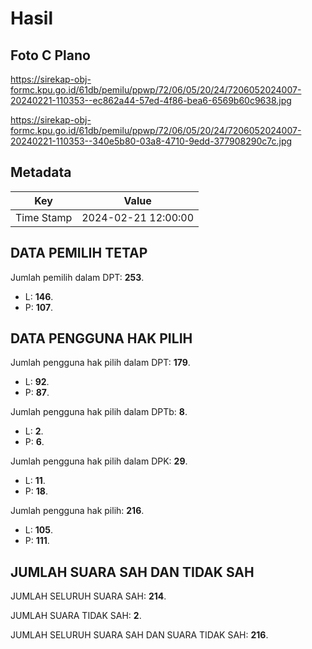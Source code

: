 # Hasil

## Foto C Plano

https://sirekap-obj-formc.kpu.go.id/61db/pemilu/ppwp/72/06/05/20/24/7206052024007-20240221-110353--ec862a44-57ed-4f86-bea6-6569b60c9638.jpg

https://sirekap-obj-formc.kpu.go.id/61db/pemilu/ppwp/72/06/05/20/24/7206052024007-20240221-110353--340e5b80-03a8-4710-9edd-377908290c7c.jpg


## Metadata

| Key        | Value               |
| ---------- | ------------------- |
| Time Stamp | 2024-02-21 12:00:00 |


## DATA PEMILIH TETAP

Jumlah pemilih dalam DPT: **253**.
 * L: **146**.
 * P: **107**.

## DATA PENGGUNA HAK PILIH

Jumlah pengguna hak pilih dalam DPT: **179**.
 * L: **92**.
 * P: **87**.

Jumlah pengguna hak pilih dalam DPTb: **8**.
 * L: **2**.
 * P: **6**.

Jumlah pengguna hak pilih dalam DPK: **29**.
 * L: **11**.
 * P: **18**.

Jumlah pengguna hak pilih: **216**.
 * L: **105**.
 * P: **111**.

## JUMLAH SUARA SAH DAN TIDAK SAH

JUMLAH SELURUH SUARA SAH: **214**.

JUMLAH SUARA TIDAK SAH: **2**.

JUMLAH SELURUH SUARA SAH DAN SUARA TIDAK SAH: **216**.


